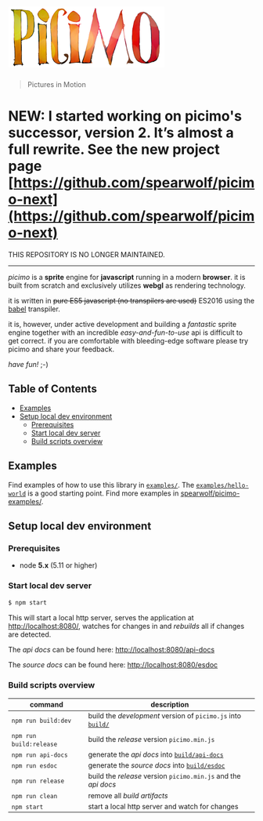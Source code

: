 # <img src="assets/images/picimo-logo-640x248.png" alt="picimo" width="320">
> Pictures in Motion

# NEW: I started working on picimo's successor, version 2. It’s almost a full rewrite. See the new project page [https://github.com/spearwolf/picimo-next](https://github.com/spearwolf/picimo-next)

THIS REPOSITORY IS NO LONGER MAINTAINED.


---

_picimo_ is a __sprite__ engine for __javascript__ running in a modern __browser__. it is built from scratch and exclusively utilizes __webgl__ as rendering technology.

it is written in <del>pure ES5 javascript (no transpilers are used)</del> ES2016 using the [babel](https://babeljs.io/) transpiler.

it is, however, under active development and building a *fantastic* sprite engine together with an incredible *easy-and-fun-to-use* api is difficult to get correct. if you are comfortable with bleeding-edge software please try picimo and share your feedback.

*have fun!* ;-)


## Table of Contents

* [Examples](#examples)
* [Setup local dev environment](#setup-local-dev-environment)
  * [Prerequisites](#prerequisites)
  * [Start local dev server](#start-local-dev-server)
  * [Build scripts overview](#build-scripts-overview)


## Examples

Find examples of how to use this library in [`examples/`](examples/).
The [`examples/hello-world`](examples/hello-world/index.js) is a good starting point.
Find more examples in [spearwolf/picimo-examples/](//github.com/spearwolf/picimo-examples/).


## Setup local dev environment


### Prerequisites

- node **5.x** (5.11 or higher)


### Start local dev server

```sh
$ npm start
```

This will start a local http server, serves the application at
[http://localhost:8080/](http://localhost:8080/), watches for changes in and *rebuilds* all
if changes are detected.

The *api docs* can be found here: [http://localhost:8080/api-docs](http://localhost:8080/api-docs)

The *source docs* can be found here: [http://localhost:8080/esdoc](http://localhost:8080/esdoc)


### Build scripts overview

| command | description |
|-----------|-------------|
| `npm run build:dev` | build the *development* version of `picimo.js` into [`build/`](build/) |
| `npm run build:release` | build the *release* version `picimo.min.js` |
| `npm run api-docs` | generate the *api docs* into [`build/api-docs`](build/api-docs) |
| `npm run esdoc` | generate the *source docs* into [`build/esdoc`](build/esdoc) |
| `npm run release` | build the *release* version `picimo.min.js` and the *api docs* |
| `npm run clean` | remove all *build artifacts* |
| `npm start` | start a local http server and watch for changes |



